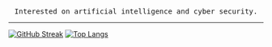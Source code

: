 <div align="center">
   <samp>
      Interested on artificial intelligence and cyber security.
   </samp>
</div>

---

[![GitHub Streak](http://github-readme-streak-stats.herokuapp.com?user=admiralkaiz&theme=dark&background=000000)](https://git.io/streak-stats)
[![Top Langs](https://github-readme-stats.vercel.app/api/top-langs/?username=admiralkaiz&layout=compact&theme=vision-friendly-dark)](https://github.com/anuraghazra/github-readme-stats)
